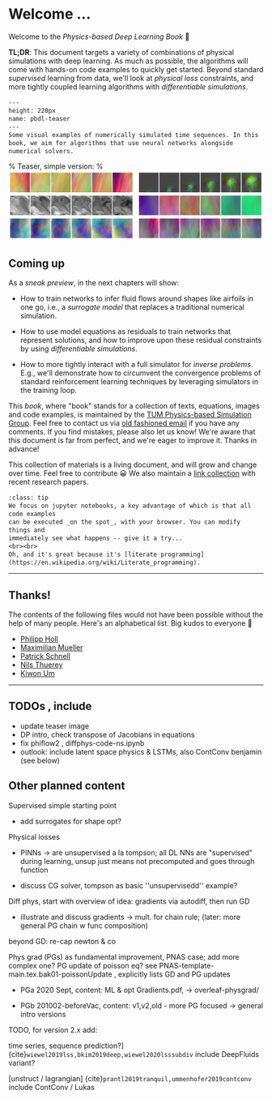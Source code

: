 Welcome ... 
============================

Welcome to the _Physics-based Deep Learning Book_ 👋

**TL;DR**: 
This document targets a variety of combinations of physical simulations with deep learning.
As much as possible, the algorithms will come with hands-on code examples to quickly get started.
Beyond standard _supervised_ learning from data, we'll look at _physical loss_ constraints, and 
more tightly coupled learning algorithms with _differentiable simulations_.


```{figure} resources/teaser.jpg
---
height: 220px
name: pbdl-teaser
---
Some visual examples of numerically simulated time sequences. In this book, we aim for algorithms that use neural networks alongside numerical solvers.
```
% Teaser, simple version:
% ![Teaser, simple version](resources/teaser.jpg)

## Coming up

As a _sneak preview_, in the next chapters will show:

- How to train networks to infer fluid flows around shapes like airfoils in one go, i.e., a _surrogate model_ that replaces a traditional numerical simulation.

- How to use model equations as residuals to train networks that represent solutions, and how to improve upon these residual constraints by using _differentiable simulations_.

- How to more tightly interact with a full simulator for _inverse problems_. E.g., we'll demonstrate how to circumvent the convergence problems of standard reinforcement learning techniques by leveraging simulators in the training loop.

This _book_, where "book" stands for a collection of texts, equations, images and code examples,
is maintained by the
[TUM Physics-based Simulation Group](https://ge.in.tum.de). Feel free to contact us via
[old fashioned email](mailto:i15ge@cs.tum.edu) if you have any comments. 
If you find mistakes, please also let us know! We're aware that this document is far from perfect,
and we're eager to improve it. Thanks in advance!

This collection of materials is a living document, and will grow and change over time. 
Feel free to contribute 😀 
We also maintain a [link collection](https://github.com/thunil/Physics-Based-Deep-Learning) with recent research papers.

```{admonition} Executable code, right here, right now
:class: tip
We focus on jupyter notebooks, a key advantage of which is that all code examples
can be executed _on the spot_, with your browser. You can modify things and 
immediately see what happens -- give it a try...
<br><br>
Oh, and it's great because it's [literate programming](https://en.wikipedia.org/wiki/Literate_programming).
```


---


## Thanks!

The contents of the following files would not have been possible without the help of many people. Here's an alphabetical list. Big kudos to everyone 🙏

- [Philipp Holl](https://ge.in.tum.de/about/)
- [Maximilian Mueller](https://www.tum.de)
- [Patrick Schnell](https://ge.in.tum.de/about/patrick-schnell/)
- [Nils Thuerey](https://ge.in.tum.de/about/n-thuerey/)
- [Kiwon Um](https://ge.in.tum.de/about/kiwon/)

<!-- 
% some markdown tests follow ...

```{admonition} My title2
:class: seealso
See also... Test link: {doc}`supervised`
```

✅  Do this , ❌  Don't do this

% ---------------- -->

---


## TODOs , include

- update teaser image
- DP intro, check transpose of Jacobians in equations
- fix phiflow2 , diffphys-code-ns.ipynb
- outlook: include latent space physics & LSTMs, also ContConv benjamin (see below)


<!--
temporary notes, remove:
-->

## Other planned content

Supervised simple starting point

- add surrogates for shape opt?

Physical losses 

-    PINNs -> are unsupervised a la tompson; all DL NNs are "supervised" during learning, unsup just means not precomputed and goes through function

-    discuss CG solver, tompson as basic ''unsupervisedd'' example?

Diff phys, start with overview of idea: gradients via autodiff, then run GD

-    illustrate and discuss gradients -> mult. for chain rule; (later: more general PG chain w func composition)

beyond GD: re-cap newton & co

Phys grad (PGs) as fundamental improvement, PNAS case; add more complex one?
        PG update of poisson eq? see PNAS-template-main.tex.bak01-poissonUpdate , explicitly lists GD and PG updates

- PGa 2020 Sept, content: ML & opt
    Gradients.pdf, -> overleaf-physgrad/ 

- PGb 201002-beforeVac, content: v1,v2,old - more PG focused
    -> general intro versions

TODO, for version 2.x add: 

time series, sequence prediction?] {cite}`wiewel2019lss,bkim2019deep,wiewel2020lsssubdiv`
    include DeepFluids variant?

[unstruct / lagrangian] {cite}`prantl2019tranquil,ummenhofer2019contconv`
    include ContConv / Lukas


